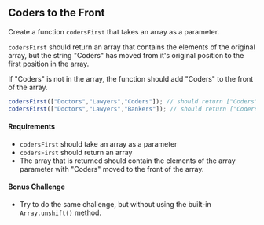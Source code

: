 ## Coders to the Front

Create a function `codersFirst` that takes an array as a parameter.

`codersFirst` should return an array that contains the elements of the original array, but the string "Coders" has moved from it's original position to the first position in the array.

If "Coders" is not in the array, the function should add "Coders" to the front of the array.

``` javascript
codersFirst(["Doctors","Lawyers","Coders"]); // should return ["Coders","Doctors","Lawyers"]
codersFirst(["Doctors","Lawyers","Bankers"]); // should return ["Coders","Doctors","Lawyers","Bankers"]
```

#### Requirements
* `codersFirst` should take an array as a parameter
* `codersFirst` should return an array
* The array that is returned should contain the elements of the array parameter with "Coders" moved to the front of the array.

#### Bonus Challenge
* Try to do the same challenge, but without using the built-in `Array.unshift()` method.
